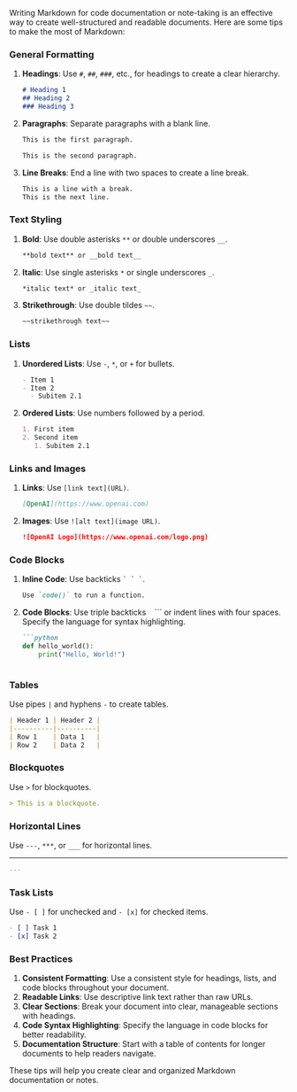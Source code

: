 Writing Markdown for code documentation or note-taking is an effective way to create well-structured and readable documents. Here are some tips to make the most of Markdown:

### General Formatting
1. **Headings**: Use `#`, `##`, `###`, etc., for headings to create a clear hierarchy.
   ```markdown
   # Heading 1
   ## Heading 2
   ### Heading 3
   ```

2. **Paragraphs**: Separate paragraphs with a blank line.
   ```markdown
   This is the first paragraph.

   This is the second paragraph.
   ```

3. **Line Breaks**: End a line with two spaces to create a line break.
   ```markdown
   This is a line with a break.  
   This is the next line.
   ```

### Text Styling
1. **Bold**: Use double asterisks `**` or double underscores `__`.
   ```markdown
   **bold text** or __bold text__
   ```

2. **Italic**: Use single asterisks `*` or single underscores `_`.
   ```markdown
   *italic text* or _italic text_
   ```

3. **Strikethrough**: Use double tildes `~~`.
   ```markdown
   ~~strikethrough text~~
   ```

### Lists
1. **Unordered Lists**: Use `-`, `*`, or `+` for bullets.
   ```markdown
   - Item 1
   - Item 2
     - Subitem 2.1
   ```

2. **Ordered Lists**: Use numbers followed by a period.
   ```markdown
   1. First item
   2. Second item
      1. Subitem 2.1
   ```

### Links and Images
1. **Links**: Use `[link text](URL)`.
   ```markdown
   [OpenAI](https://www.openai.com)
   ```

2. **Images**: Use `![alt text](image URL)`.
   ```markdown
   ![OpenAI Logo](https://www.openai.com/logo.png)
   ```

### Code Blocks
1. **Inline Code**: Use backticks `` ` ` ` ``.
   ```markdown
   Use `code()` to run a function.
   ```

2. **Code Blocks**: Use triple backticks ``` ``` ``` or indent lines with four spaces. Specify the language for syntax highlighting.
   ```markdown
   ```python
   def hello_world():
       print("Hello, World!")
   ```
   ```

### Tables
Use pipes `|` and hyphens `-` to create tables.
```markdown
| Header 1 | Header 2 |
|----------|----------|
| Row 1    | Data 1   |
| Row 2    | Data 2   |
```

### Blockquotes
Use `>` for blockquotes.
```markdown
> This is a blockquote.
```

### Horizontal Lines
Use `---`, `***`, or `___` for horizontal lines.
***
```markdown
---
```

### Task Lists
Use `- [ ]` for unchecked and `- [x]` for checked items.
```markdown
- [ ] Task 1
- [x] Task 2
```

### Best Practices
1. **Consistent Formatting**: Use a consistent style for headings, lists, and code blocks throughout your document.
2. **Readable Links**: Use descriptive link text rather than raw URLs.
3. **Clear Sections**: Break your document into clear, manageable sections with headings.
4. **Code Syntax Highlighting**: Specify the language in code blocks for better readability.
5. **Documentation Structure**: Start with a table of contents for longer documents to help readers navigate.

These tips will help you create clear and organized Markdown documentation or notes.
